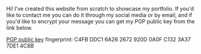 Hi! I've created this website from scratch to showcase my portfolio. If you'd like to contact me you can do it through my social media or by email, and if you'd like to encrypt your message you can get my PGP public key from the link below.

[PGP public key](https://github.com/sanrothodi/sanrothodi.com/blob/master/sanrothodi.asc) fingerprint: C4FB DDC1 6A26 2672 920D  0A0F C132 3A37 7DE1 4C8B

